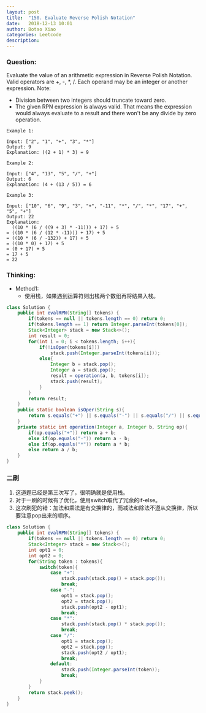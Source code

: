 ```yaml
---
layout: post
title:  "150. Evaluate Reverse Polish Notation"
date:   2018-12-13 10:01
author: Botao Xiao
categories: Leetcode
description:
---
```

### Question:
Evaluate the value of an arithmetic expression in Reverse Polish Notation.
Valid operators are +, -, *, /. Each operand may be an integer or another expression.
Note:
* Division between two integers should truncate toward zero.
* The given RPN expression is always valid. That means the expression would always evaluate to a result and there won't be any divide by zero operation.

```
Example 1:

Input: ["2", "1", "+", "3", "*"]
Output: 9
Explanation: ((2 + 1) * 3) = 9

Example 2:

Input: ["4", "13", "5", "/", "+"]
Output: 6
Explanation: (4 + (13 / 5)) = 6

Example 3:

Input: ["10", "6", "9", "3", "+", "-11", "*", "/", "*", "17", "+", "5", "+"]
Output: 22
Explanation: 
  ((10 * (6 / ((9 + 3) * -11))) + 17) + 5
= ((10 * (6 / (12 * -11))) + 17) + 5
= ((10 * (6 / -132)) + 17) + 5
= ((10 * 0) + 17) + 5
= (0 + 17) + 5
= 17 + 5
= 22
```

### Thinking:
* Method1:
	* 使用栈，如果遇到运算符则出栈两个数组再将结果入栈。

```Java
class Solution {
    public int evalRPN(String[] tokens) {
        if(tokens == null || tokens.length == 0) return 0;
        if(tokens.length == 1) return Integer.parseInt(tokens[0]);
        Stack<Integer> stack = new Stack<>();
        int result = 0;
        for(int i = 0; i < tokens.length; i++){
            if(!isOper(tokens[i]))
                stack.push(Integer.parseInt(tokens[i]));
            else{
                Integer b = stack.pop();
                Integer a = stack.pop();
                result = operation(a, b, tokens[i]);
                stack.push(result);
            }
        }
        return result;
    }
    public static boolean isOper(String s){
        return s.equals("+") || s.equals("-") || s.equals("/") || s.equals("*");
    }
    private static int operation(Integer a, Integer b, String op){
        if(op.equals("+")) return a + b;
        else if(op.equals("-")) return a - b;
        else if(op.equals("*")) return a * b;
        else return a / b;
    }
}
```

### 二刷
1. 这道题已经是第三次写了，很明确就是使用栈。
2. 对于一刷的时候有了优化，使用switch取代了冗余的if-else。
3. 这次刷犯的错：加法和乘法是有交换律的，而减法和除法不遵从交换律，所以要注意pop出来的顺序。
```Java
class Solution {
    public int evalRPN(String[] tokens) {
        if(tokens == null || tokens.length == 0) return 0;
        Stack<Integer> stack = new Stack<>();
        int opt1 = 0;
        int opt2 = 0;
        for(String token : tokens){
            switch(token){
                case "+":
                    stack.push(stack.pop() + stack.pop());
                    break;
                case "-":
                    opt1 = stack.pop();
                    opt2 = stack.pop();
                    stack.push(opt2 - opt1);
                    break;
                case "*":
                    stack.push(stack.pop() * stack.pop());
                    break;
                case "/":
                    opt1 = stack.pop();
                    opt2 = stack.pop();
                    stack.push(opt2 / opt1);
                    break;
                default:
                    stack.push(Integer.parseInt(token));
                    break;
            }
        }
        return stack.peek();
    }
}
```

